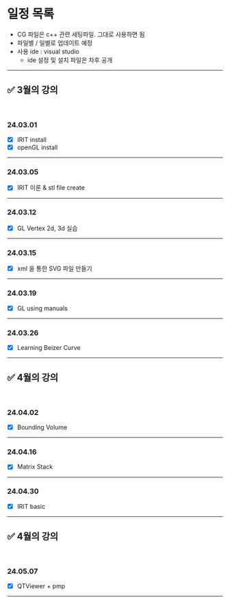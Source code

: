 # **일정 목록**

- CG 파일은 c++ 관련 세팅파일. 그대로 사용하면 됨
- 파일별 / 일별로 업데이트 예정
- 사용 ide : visual studio
    - ide 설정 및 설치 파일은 차후 공개

___

## ✅ 3월의 강의

<br>

### 24.03.01

- [x] IRIT install
- [x] openGL install
___

### 24.03.05

- [x] IRIT 이론 & stl file create

___

### 24.03.12

- [x] GL Vertex 2d, 3d 실습

___

### 24.03.15

- [x] xml 을 통한 SVG 파일 만들기

___

### 24.03.19

- [x] GL using manuals

___

### 24.03.26

- [x] Learning Beizer Curve 

___

## ✅ 4월의 강의

<br>

### 24.04.02

- [x] Bounding Volume

___

### 24.04.16

- [x] Matrix Stack

___ 

### 24.04.30

- [x] IRIT basic

___

## ✅ 4월의 강의

<br>

### 24.05.07

- [x] QTViewer + pmp

___
